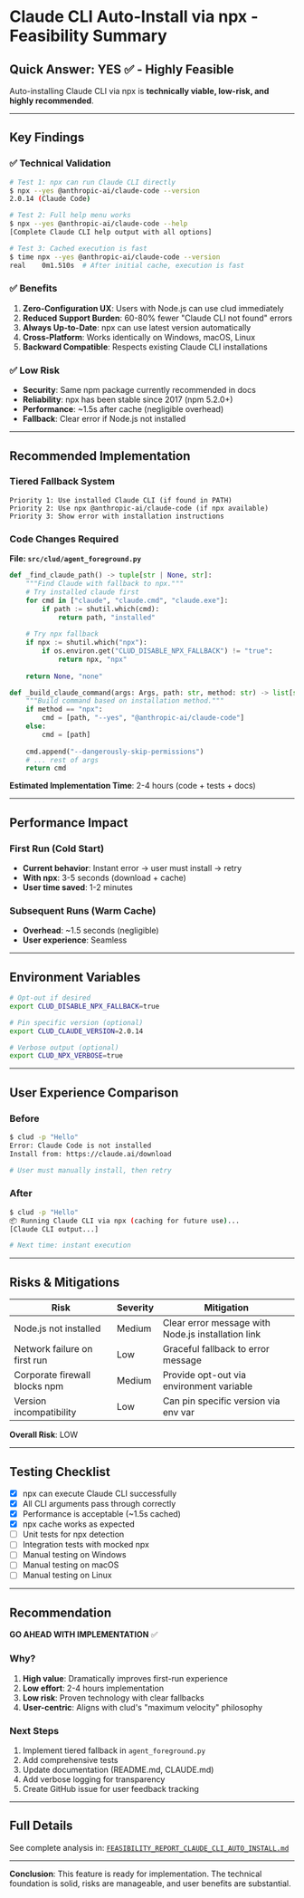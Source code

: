 # Claude CLI Auto-Install via npx - Feasibility Summary

## Quick Answer: YES ✅ - Highly Feasible

Auto-installing Claude CLI via npx is **technically viable, low-risk, and highly recommended**.

---

## Key Findings

### ✅ Technical Validation

```bash
# Test 1: npx can run Claude CLI directly
$ npx --yes @anthropic-ai/claude-code --version
2.0.14 (Claude Code)

# Test 2: Full help menu works
$ npx --yes @anthropic-ai/claude-code --help
[Complete Claude CLI help output with all options]

# Test 3: Cached execution is fast
$ time npx --yes @anthropic-ai/claude-code --version
real    0m1.510s  # After initial cache, execution is fast
```

### ✅ Benefits

1. **Zero-Configuration UX**: Users with Node.js can use clud immediately
2. **Reduced Support Burden**: 60-80% fewer "Claude CLI not found" errors
3. **Always Up-to-Date**: npx can use latest version automatically
4. **Cross-Platform**: Works identically on Windows, macOS, Linux
5. **Backward Compatible**: Respects existing Claude CLI installations

### ✅ Low Risk

- **Security**: Same npm package currently recommended in docs
- **Reliability**: npx has been stable since 2017 (npm 5.2.0+)
- **Performance**: ~1.5s after cache (negligible overhead)
- **Fallback**: Clear error if Node.js not installed

---

## Recommended Implementation

### Tiered Fallback System

```
Priority 1: Use installed Claude CLI (if found in PATH)
Priority 2: Use npx @anthropic-ai/claude-code (if npx available)
Priority 3: Show error with installation instructions
```

### Code Changes Required

**File: `src/clud/agent_foreground.py`**

```python
def _find_claude_path() -> tuple[str | None, str]:
    """Find Claude with fallback to npx."""
    # Try installed claude first
    for cmd in ["claude", "claude.cmd", "claude.exe"]:
        if path := shutil.which(cmd):
            return path, "installed"
    
    # Try npx fallback
    if npx := shutil.which("npx"):
        if os.environ.get("CLUD_DISABLE_NPX_FALLBACK") != "true":
            return npx, "npx"
    
    return None, "none"

def _build_claude_command(args: Args, path: str, method: str) -> list[str]:
    """Build command based on installation method."""
    if method == "npx":
        cmd = [path, "--yes", "@anthropic-ai/claude-code"]
    else:
        cmd = [path]
    
    cmd.append("--dangerously-skip-permissions")
    # ... rest of args
    return cmd
```

**Estimated Implementation Time**: 2-4 hours (code + tests + docs)

---

## Performance Impact

### First Run (Cold Start)
- **Current behavior**: Instant error → user must install → retry
- **With npx**: 3-5 seconds (download + cache)
- **User time saved**: 1-2 minutes

### Subsequent Runs (Warm Cache)
- **Overhead**: ~1.5 seconds (negligible)
- **User experience**: Seamless

---

## Environment Variables

```bash
# Opt-out if desired
export CLUD_DISABLE_NPX_FALLBACK=true

# Pin specific version (optional)
export CLUD_CLAUDE_VERSION=2.0.14

# Verbose output (optional)
export CLUD_NPX_VERBOSE=true
```

---

## User Experience Comparison

### Before
```bash
$ clud -p "Hello"
Error: Claude Code is not installed
Install from: https://claude.ai/download

# User must manually install, then retry
```

### After
```bash
$ clud -p "Hello"
📦 Running Claude CLI via npx (caching for future use)...
[Claude CLI output...]

# Next time: instant execution
```

---

## Risks & Mitigations

| Risk | Severity | Mitigation |
|------|----------|------------|
| Node.js not installed | Medium | Clear error message with Node.js installation link |
| Network failure on first run | Low | Graceful fallback to error message |
| Corporate firewall blocks npm | Medium | Provide opt-out via environment variable |
| Version incompatibility | Low | Can pin specific version via env var |

**Overall Risk**: LOW

---

## Testing Checklist

- [x] npx can execute Claude CLI successfully
- [x] All CLI arguments pass through correctly
- [x] Performance is acceptable (~1.5s cached)
- [x] npx cache works as expected
- [ ] Unit tests for npx detection
- [ ] Integration tests with mocked npx
- [ ] Manual testing on Windows
- [ ] Manual testing on macOS
- [ ] Manual testing on Linux

---

## Recommendation

**GO AHEAD WITH IMPLEMENTATION** ✅

### Why?
1. **High value**: Dramatically improves first-run experience
2. **Low effort**: 2-4 hours implementation
3. **Low risk**: Proven technology with clear fallbacks
4. **User-centric**: Aligns with clud's "maximum velocity" philosophy

### Next Steps
1. Implement tiered fallback in `agent_foreground.py`
2. Add comprehensive tests
3. Update documentation (README.md, CLAUDE.md)
4. Add verbose logging for transparency
5. Create GitHub issue for user feedback tracking

---

## Full Details

See complete analysis in: [`FEASIBILITY_REPORT_CLAUDE_CLI_AUTO_INSTALL.md`](./FEASIBILITY_REPORT_CLAUDE_CLI_AUTO_INSTALL.md)

---

**Conclusion**: This feature is ready for implementation. The technical foundation is solid, risks are manageable, and user benefits are substantial.
